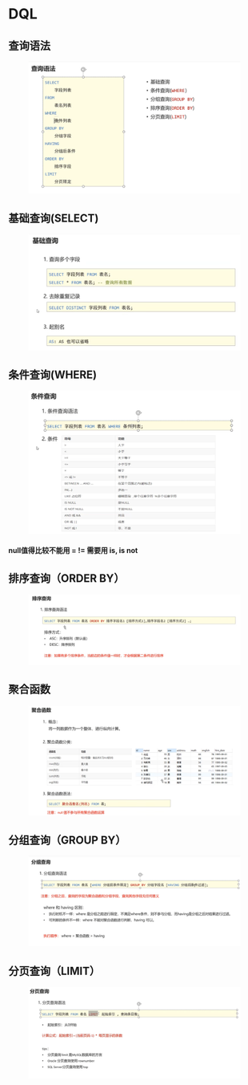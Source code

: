 # DQL

## 查询语法

<figure><img src="../.gitbook/assets/image.png" alt=""><figcaption></figcaption></figure>

## 基础查询(SELECT)

<figure><img src="../.gitbook/assets/image (9).png" alt=""><figcaption></figcaption></figure>

## 条件查询(WHERE)

<figure><img src="../.gitbook/assets/image (6).png" alt=""><figcaption></figcaption></figure>

#### null值得比较不能用 =  != 需要用 is, is not

## 排序查询（ORDER BY）

<figure><img src="../.gitbook/assets/image (3).png" alt=""><figcaption></figcaption></figure>

## 聚合函数

<figure><img src="../.gitbook/assets/image (7).png" alt=""><figcaption></figcaption></figure>

## 分组查询（GROUP BY）

<figure><img src="../.gitbook/assets/image (10).png" alt=""><figcaption></figcaption></figure>

## 分页查询（LIMIT）

<figure><img src="../.gitbook/assets/image (1).png" alt=""><figcaption></figcaption></figure>
